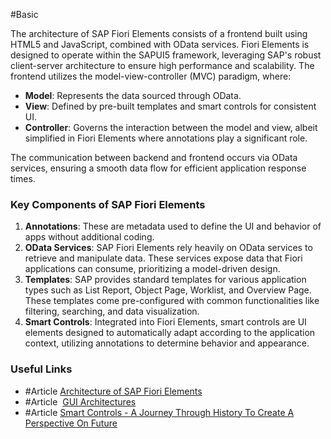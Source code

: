 #Basic 

The architecture of SAP Fiori Elements consists of a frontend built using HTML5 and JavaScript, combined with OData services. Fiori Elements is designed to operate within the SAPUI5 framework, leveraging SAP's robust client-server architecture to ensure high performance and scalability.
The frontend utilizes the model-view-controller (MVC) paradigm, where:
- **Model**: Represents the data sourced through OData.
- **View**: Defined by pre-built templates and smart controls for consistent UI.
- **Controller**: Governs the interaction between the model and view, albeit simplified in Fiori Elements where annotations play a significant role.

The communication between backend and frontend occurs via OData services, ensuring a smooth data flow for efficient application response times.
### Key Components of SAP Fiori Elements
1. **Annotations**: These are metadata used to define the UI and behavior of apps without additional coding.
2. **OData Services**: SAP Fiori Elements rely heavily on OData services to retrieve and manipulate data. These services expose data that Fiori applications can consume, prioritizing a model-driven design.
3. **Templates**: SAP provides standard templates for various application types such as List Report, Object Page, Worklist, and Overview Page. These templates come pre-configured with common functionalities like filtering, searching, and data visualization.
4. **Smart Controls**: Integrated into Fiori Elements, smart controls are UI elements designed to automatically adapt according to the application context, utilizing annotations to determine behavior and appearance.
### Useful Links
- #Article [Architecture of SAP Fiori Elements](https://learning.sap.com/learning-journeys/develop-sapui5-applications/explaining-the-architecture-of-fiori-elements_e89bd7ac-24e6-4b46-a84e-8011c612a37e)
-  #Article  [GUI Architectures](https://martinfowler.com/eaaDev/uiArchs.html#ModelViewController)
-  #Article [Smart Controls - A Journey Through History To Create A Perspective On Future](https://community.sap.com/t5/technology-blog-posts-by-sap/smart-controls-a-journey-through-history-to-create-a-perspective-on-future/ba-p/13510591)